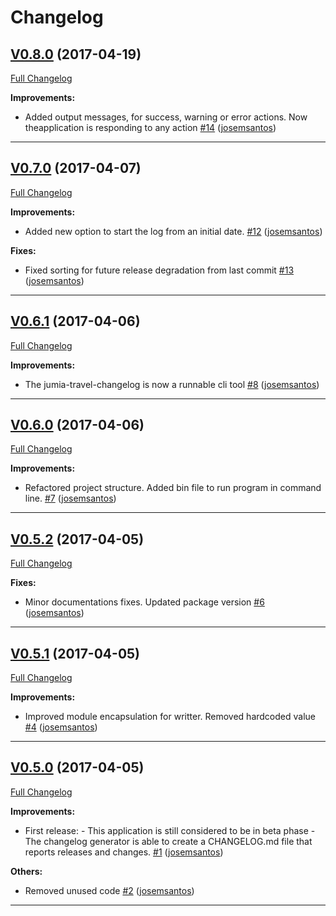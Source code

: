 # Changelog
## [V0.8.0](https://github.com/josemsantos/jumia-travel-changelog-generator/milestone/7) (2017-04-19)
[Full Changelog](https://github.com/josemsantos/jumia-travel-changelog-generator/compare/V0.7.0...V0.8.0)

**Improvements:**

- Added output messages, for success, warning or error actions. Now theapplication is responding to any action [#14](https://github.com/josemsantos/jumia-travel-changelog-generator/pull/14) ([josemsantos](https://api.github.com/users/josemsantos))

---

## [V0.7.0](https://github.com/josemsantos/jumia-travel-changelog-generator/milestone/6) (2017-04-07)
[Full Changelog](https://github.com/josemsantos/jumia-travel-changelog-generator/compare/V0.6.1...V0.7.0)

**Improvements:**

- Added new option to start the log from an initial date. [#12](https://github.com/josemsantos/jumia-travel-changelog-generator/pull/12) ([josemsantos](https://api.github.com/users/josemsantos))

**Fixes:**

- Fixed sorting for future release degradation from last commit [#13](https://github.com/josemsantos/jumia-travel-changelog-generator/pull/13) ([josemsantos](https://api.github.com/users/josemsantos))

---

## [V0.6.1](https://github.com/josemsantos/jumia-travel-changelog-generator/milestone/5) (2017-04-06)
[Full Changelog](https://github.com/josemsantos/jumia-travel-changelog-generator/compare/V0.6.0...V0.6.1)

**Improvements:**

- The jumia-travel-changelog is now a runnable cli tool [#8](https://github.com/josemsantos/jumia-travel-changelog-generator/pull/8) ([josemsantos](https://api.github.com/users/josemsantos))

---

## [V0.6.0](https://github.com/josemsantos/jumia-travel-changelog-generator/milestone/4) (2017-04-06)
[Full Changelog](https://github.com/josemsantos/jumia-travel-changelog-generator/compare/V0.5.2...V0.6.0)

**Improvements:**

- Refactored project structure. Added bin file to run program in command line. [#7](https://github.com/josemsantos/jumia-travel-changelog-generator/pull/7) ([josemsantos](https://api.github.com/users/josemsantos))

---

## [V0.5.2](https://github.com/josemsantos/jumia-travel-changelog-generator/milestone/3) (2017-04-05)
[Full Changelog](https://github.com/josemsantos/jumia-travel-changelog-generator/compare/V0.5.1...V0.5.2)

**Fixes:**

- Minor documentations fixes. Updated package version [#6](https://github.com/josemsantos/jumia-travel-changelog-generator/pull/6) ([josemsantos](https://api.github.com/users/josemsantos))

---

## [V0.5.1](https://github.com/josemsantos/jumia-travel-changelog-generator/milestone/2) (2017-04-05)
[Full Changelog](https://github.com/josemsantos/jumia-travel-changelog-generator/compare/V0.5.0...V0.5.1)

**Improvements:**

- Improved module encapsulation for writter. Removed hardcoded value [#4](https://github.com/josemsantos/jumia-travel-changelog-generator/pull/4) ([josemsantos](https://api.github.com/users/josemsantos))

---

## [V0.5.0](https://github.com/josemsantos/jumia-travel-changelog-generator/milestone/1) (2017-04-05)
[Full Changelog](https://github.com/josemsantos/jumia-travel-changelog-generator/compare/V0.8.0...V0.5.0)

**Improvements:**

- First release: - This application is still considered to be in beta phase - The changelog generator is able to create a CHANGELOG.md file that reports releases and changes. [#1](https://github.com/josemsantos/jumia-travel-changelog-generator/pull/1) ([josemsantos](https://api.github.com/users/josemsantos))

**Others:**

- Removed unused code [#2](https://github.com/josemsantos/jumia-travel-changelog-generator/pull/2) ([josemsantos](https://api.github.com/users/josemsantos))

---
